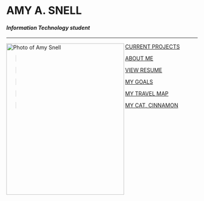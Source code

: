 <!---it1040-2000 markdown home page--->



# AMY A. SNELL

#### _Information Technology student_

---

<html><img src="https://user-images.githubusercontent.com/60243135/80452754-8861ed80-88ec-11ea-809a-ebff9864df34.jpg" align="left" width="310" height="400" alt="Photo of Amy Snell"></html>





> [CURRENT PROJECTS](projects.md)

> [ABOUT ME](aboutme.md)

> [VIEW RESUME](resume-online.md)

> [MY GOALS](goals.md)

> [MY TRAVEL MAP](travel_map.md)

> [MY CAT, CINNAMON](cinnamon.md)
